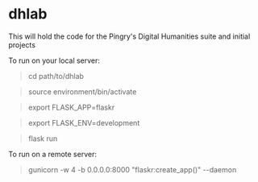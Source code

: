 # dhlab
This will hold the code for the Pingry's Digital Humanities suite and initial projects

To run on your local server:

> cd path/to/dhlab
  
> source environment/bin/activate
  
> export FLASK_APP=flaskr
  
> export FLASK_ENV=development
  
> flask run


To run on a remote server:

> gunicorn -w 4 -b 0.0.0.0:8000 "flaskr:create_app()" --daemon
  
 
